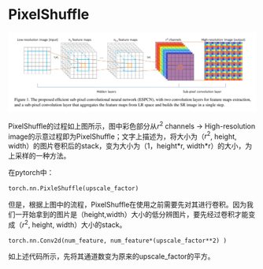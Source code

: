 # PixelShuffle

![image-20210928211528738](../images/typora/image-20210928211528738.png)

PixelShuffle的过程如上图所示，图中彩色部分从$r^2$ channels -> High-resolution image的示意过程即为PixelShuffle；文字上描述为，将大小为（$r^2$, height, width）的图片卷积后的stack，变为大小为（1，height\*r, width\*r）的大小，为上采样的一种方法。

在pytorch中：

```python
torch.nn.PixleShuffle(upscale_factor)
```

但是，根据上图中的流程，PixelShuffle在使用之前需要先对其进行卷积。因为我们一开始拿到的图片是（height,width）大小的低分辨图片，要先经过卷积才能变成（$r^2$, height, width）大小的stack。

```
torch.nn.Conv2d(num_feature, num_feature*(upscale_factor**2) )
```

如上述代码所示，先将其通道数变为原来的upscale_factor的平方。